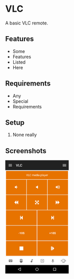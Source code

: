 # VLC
A basic VLC remote.

## Features
* Some
* Features
* Listed
* Here

## Requirements
* Any
* Special
* Requirements

## Setup
1. None really

## Screenshots
<img src="screen1.png" width="200">
